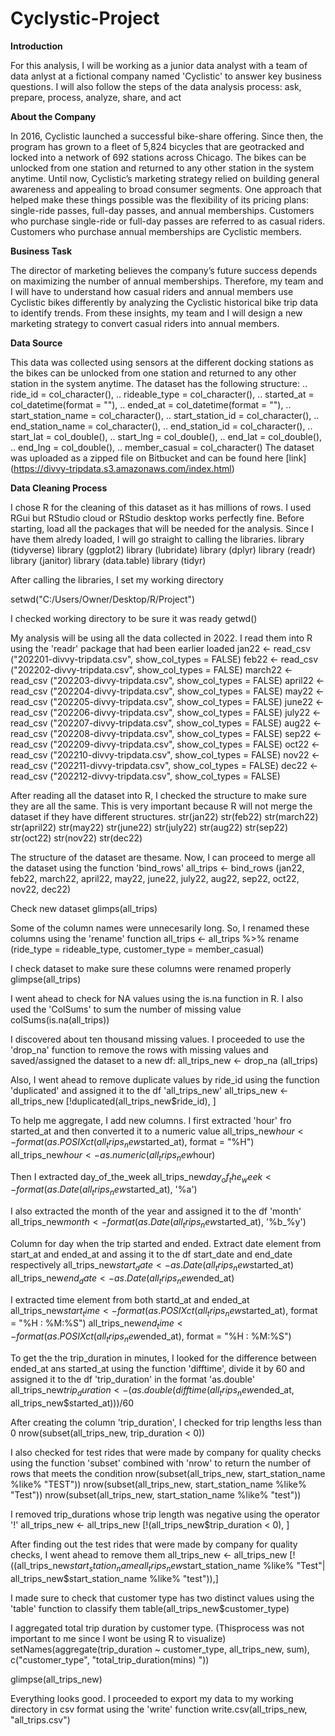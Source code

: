 # Cyclystic-Project

**Introduction**

For this analysis, I will be working as a junior data analyst with a team of data anlyst at a fictional company named 'Cyclistic' to answer key business questions. 
I will also follow the steps of the data analysis process: ask, prepare, process, analyze, share,  and act


**About the Company**

In 2016, Cyclistic launched a successful bike-share offering. Since then, the program has grown to a fleet of 5,824 bicycles that are geotracked and locked into a 
network of 692 stations across Chicago. The bikes can be unlocked from one station and returned to any other station in the system  anytime. 
Until now, Cyclistic’s marketing strategy relied on building general awareness and appealing to broad consumer segments. One approach that helped make these things 
possible was the flexibility of its pricing plans: single-ride passes, full-day passes, and annual memberships. Customers who purchase single-ride or full-day passes 
are referred to as casual riders. Customers who purchase annual memberships are Cyclistic members.


**Business Task**

The director of marketing believes the company’s future success depends on maximizing the number of annual memberships. Therefore, my team and I will have to understand 
how casual riders and annual members use Cyclistic bikes differently by analyzing the Cyclistic historical bike trip data to identify trends. From these insights, my team 
and I will design a new marketing strategy to convert casual riders into annual members.


**Data Source**

This data was collected using sensors at the different docking stations as the bikes can be unlocked from one station and returned to any other station in the system 
anytime. The dataset has the following structure:
  ..   ride_id = col_character(),
  ..   rideable_type = col_character(),
  ..   started_at = col_datetime(format = ""),
  ..   ended_at = col_datetime(format = ""),
  ..   start_station_name = col_character(),
  ..   start_station_id = col_character(),
  ..   end_station_name = col_character(),
  ..   end_station_id = col_character(),
  ..   start_lat = col_double(),
  ..   start_lng = col_double(),
  ..   end_lat = col_double(),
  ..   end_lng = col_double(),
  ..   member_casual = col_character()
 The dataset was uploaded as a zipped file on Bitbucket and can be found here [link] (https://divvy-tripdata.s3.amazonaws.com/index.html)


**Data Cleaning Process**

I chose R for the cleaning of this dataset as it has millions of rows. I used RGui but RStudio cloud or RStudio desktop works perfectly fine.
Before starting, load all the packages that will be needed for the analysis. Since I have them alredy loaded, I will go straight to calling the libraries.
library (tidyverse)
library (ggplot2)
library (lubridate)
library (dplyr)
library (readr)
library (janitor)
library (data.table)
library (tidyr)


After calling the libraries, I set my working directory

setwd("C:/Users/Owner/Desktop/R/Project")

I checked working directory to be sure it was ready
getwd()

My analysis will be using all the data collected in 2022. I read them into R using the 'readr' package that had been earlier loaded
jan22 <- read_csv ("202201-divvy-tripdata.csv", show_col_types = FALSE)
feb22 <- read_csv ("202202-divvy-tripdata.csv", show_col_types = FALSE)
march22 <- read_csv ("202203-divvy-tripdata.csv", show_col_types = FALSE)
april22 <- read_csv ("202204-divvy-tripdata.csv", show_col_types = FALSE)
may22 <- read_csv ("202205-divvy-tripdata.csv", show_col_types = FALSE)
june22 <- read_csv ("202206-divvy-tripdata.csv", show_col_types = FALSE)
july22 <- read_csv ("202207-divvy-tripdata.csv", show_col_types = FALSE)
aug22 <- read_csv ("202208-divvy-tripdata.csv", show_col_types = FALSE)
sep22 <- read_csv ("202209-divvy-tripdata.csv", show_col_types = FALSE)
oct22 <- read_csv ("202210-divvy-tripdata.csv", show_col_types = FALSE)
nov22 <- read_csv ("202211-divvy-tripdata.csv", show_col_types = FALSE)
dec22 <- read_csv ("202212-divvy-tripdata.csv", show_col_types = FALSE)

After reading all the dataset into R, I checked the structure to make sure they are all the same. This is very important because R will not merge the dataset if they 
have different structures.
str(jan22)
str(feb22) 
str(march22) 
str(april22) 
str(may22) 
str(june22) 
str(july22) 
str(aug22) 
str(sep22) 
str(oct22) 
str(nov22) 
str(dec22) 

The structure of the dataset are thesame. Now, I can proceed to merge all the dataset using the function 'bind_rows'
all_trips <- bind_rows (jan22, feb22, march22, april22, may22, june22, july22, aug22, sep22, oct22, nov22, dec22)

Check new dataset
glimps(all_trips)

Some of the column names were unnecesarily long. So, I renamed these columns using the 'rename' function
all_trips <- all_trips %>%
  rename (ride_type = rideable_type,
          customer_type = member_casual)

I check dataset to make sure these columns were renamed properly
glimpse(all_trips)

I went ahead to check for NA values using the is.na function in R. I also used the 'ColSums' to sum the number of missing value
colSums(is.na(all_trips))

I discovered about ten thousand missing values. I proceeded to use the 'drop_na' function to remove the rows with missing values and saved/assigned the dataset to a new
df:
all_trips_new <- drop_na (all_trips)

Also, I went ahead to remove duplicate values by ride_id using the function 'duplicated' and assigned it to the df 'all_trips_new'
all_trips_new <- all_trips_new [!duplicated(all_trips_new$ride_id), ]

To help me aggregate, I add new columns. I first extracted 'hour' fro started_at and then converted it to a numeric value
all_trips_new$hour <- format(as.POSIXct (all_trips_new$started_at), format = "%H")
all_trips_new$hour <- as.numeric(all_trips_new$hour)

Then I extracted day_of_the_week
all_trips_new$day_of_the_week <- format (as.Date(all_trips_new$started_at), '%a')  

I also extracted the month of the year and assigned it to the df 'month'
all_trips_new$month <- format(as.Date(all_trips_new$started_at), '%b_%y')

Column for day when the trip started and ended. Extract date element from start_at and ended_at and assing it to the df start_date and end_date respectively
all_trips_new$start_date <- as.Date (all_trips_new$started_at)
all_trips_new$end_date <- as.Date (all_trips_new$ended_at)

I extracted time element from both startd_at and ended_at
all_trips_new$start_time <- format(as.POSIXct (all_trips_new$started_at), format = "%H : %M:%S")
all_trips_new$end_time <- format(as.POSIXct (all_trips_new$ended_at), format = "%H : %M:%S")

To get the the trip_duration in minutes, I looked for the difference between ended_at ans started_at using the function 'difftime', divide it by 60 and assigned it to the
df 'trip_duration' in the format 'as.double'
all_trips_new$trip_duration <- (as.double(difftime(all_trips_new$ended_at, all_trips_new$started_at)))/60

After creating the column 'trip_duration', I checked for trip lengths less than 0
nrow(subset(all_trips_new, trip_duration < 0))

I also checked for test rides that were made by company for quality checks using the function 'subset' combined with 'nrow' to return the number of rows that meets the
condition
nrow(subset(all_trips_new, start_station_name %like% "TEST")) 
nrow(subset(all_trips_new, start_station_name %like% "Test")) 
nrow(subset(all_trips_new, start_station_name %like% "test")) 

I removed trip_durations whose trip length was negative using the operator '!'
all_trips_new <- all_trips_new [!(all_trips_new$trip_duration < 0), ]

After finding out the test rides that were made by company for quality checks, I went ahead to remove them
all_trips_new <- all_trips_new [!((all_trips_new$start_station_name %like% "TEST" |
  all_trips_new$start_station_name %like% "Test"| 
    all_trips_new$start_station_name %like% "test")),]

I made sure to check that customer type has two distinct values using the 'table' function to classify them
table(all_trips_new$customer_type)

I aggregated total trip duration by customer type. (Thisprocess was not important to me since I wont be using R to visualize)
setNames(aggregate(trip_duration ~ customer_type, all_trips_new, sum), c("customer_type", "total_trip_duration(mins) "))

glimpse(all_trips_new)

Everything looks good. I proceeded to export my data to my working directory in csv format using the 'write' function
write.csv(all_trips_new, "all_trips.csv")
